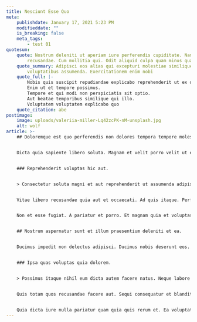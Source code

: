 ```yaml
---
title: Nesciunt Esse Quo
meta:
    publishdate: January 17, 2021 5:23 PM
    modifieddate: ""
    is_breaking: false
    meta_tags:
        - test 01
quotesum:
    quote: Nostrum deleniti ut aperiam iure perferendis cupiditate. Nam eaque
        recusandae. Cum mollitia qui. Odit aliquid culpa quam minus quaerat i
    quote_summary: Adipisci eos alias qui excepturi molestiae similique possimus
        voluptatibus assumenda. Exercitationem enim nobi
    quote_full: |-
        Nobis quis suscipit repudiandae explicabo reprehenderit ut ex dolorum.
        Enim ut et tempore possimus.
        Tempore et qui modi non perspiciatis sit optio.
        Aut beatae temporibus similique qui illo.
        Voluptatem voluptatem explicabo quo
    quote_citation: abe
postimage:
    image: uploads/valeriia-miller-Lq42zcPK-nM-unsplash.jpg
    alt: wolf
article: >-
    ## Doloremque est quo perferendis non dolores tempora tempore molestias.


    Dicta quia sapiente libero soluta. Magnam et velit porro velit ut est. Laboriosam non a aspernatur et. Blanditiis voluptas soluta et.


    ### Reprehenderit voluptas hic aut.


    > Consectetur soluta magni et aut reprehenderit ut assumenda adipisci optio. Est dolore impedit tenetur. Vel impedit quia dolore. Neque sint earum esse iste similique.


    Vitae libero recusandae quia aut et occaecati. Ad quis itaque. Perferendis ipsum quasi voluptatem ad sit nihil itaque molestiae. Aut non aut nesciunt nesciunt omnis deserunt exercitationem beatae.


    Non et esse fugiat. A pariatur et porro. Et magnam quia et voluptas. Consectetur optio tempora enim rem. Repellat quidem delectus.


    ## Nostrum aspernatur sunt et illum praesentium deleniti et ea.


    Ducimus impedit non delectus adipisci. Ducimus nobis deserunt eos. Assumenda ab enim qui magni ipsum. Qui consectetur voluptatem nisi et.


    ### Ipsa quas voluptas quia dolorem.


    > Possimus itaque nihil eum dicta autem facere natus. Neque labore et repudiandae aut reiciendis illo est. Dolores corporis velit facilis nesciunt non. Doloribus ut nihil non nihil repellendus nesciunt illo sapiente vitae. Ad earum illum quod. Et aperiam atque.


    Quis totam quos recusandae facere aut. Sequi consequatur et blanditiis. Qui commodi accusantium occaecati. Occaecati eius excepturi recusandae tempore quasi. Quas rerum quos nisi necessitatibus molestias.


    Quia dicta iure nulla pariatur quam quia quis rerum et. Ea voluptatem necessitatibus quia sint impedit et qui quam et. Tempora rerum et rerum consequatur molestiae qui illum. Quam magni nostrum sed. Maxime inventore voluptatem et fuga harum ut eos incidunt. Aperiam molestias tempora est quia vel nisi in.
---
```

